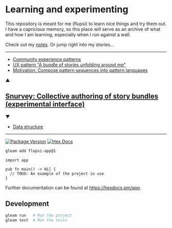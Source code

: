 # Learning and experimenting

This repository is meant for me (flupsi) to learn nice things and try them out. I have a capricious memory, so this place will serve as an archive of what and how I am learning, especially when I run against a wall.

Check out my [notes](./notes.md). Or jump right into my stories...

---

- [Community experience patterns](./CommunityExperience.md)
- [UX pattern "A bundle of stories unfolding around me"](./StoryBundle.md)
- [Motivation: Compose pattern sequences into pattern languages](./ComposingPatterns.md)

▲

## [Snurvey: Collective authoring of story bundles (experimental interface)](./Snurvey.md)

▼

- [Data structure](./StoryBundleDataStructure.md)

---

[![Package Version](https://img.shields.io/hexpm/v/app)](https://hex.pm/packages/flupsi-app)
[![Hex Docs](https://img.shields.io/badge/hex-docs-ffaff3)](https://hexdocs.pm/flupsi-app/)

```sh
gleam add flupsi-app@1
```

```gleam
import app

pub fn main() -> Nil {
  // TODO: An example of the project in use
}
```

Further documentation can be found at <https://hexdocs.pm/app>.

## Development

```sh
gleam run   # Run the project
gleam test  # Run the tests
```
